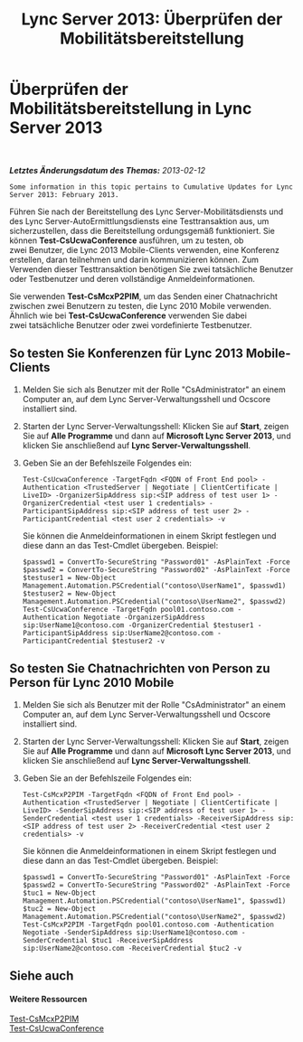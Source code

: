 ﻿---
title: 'Lync Server 2013: Überprüfen der Mobilitätsbereitstellung'
TOCTitle: Überprüfen der Mobilitätsbereitstellung
ms:assetid: 72f9b4d3-57b0-4705-9480-cfdca313a70c
ms:mtpsurl: https://technet.microsoft.com/de-de/library/Hh690024(v=OCS.15)
ms:contentKeyID: 49294392
ms.date: 05/19/2016
mtps_version: v=OCS.15
ms.translationtype: HT
---

# Überprüfen der Mobilitätsbereitstellung in Lync Server 2013

 

_**Letztes Änderungsdatum des Themas:** 2013-02-12_

    Some information in this topic pertains to Cumulative Updates for Lync Server 2013: February 2013.

Führen Sie nach der Bereitstellung des Lync Server-Mobilitätsdiensts und des Lync Server-AutoErmittlungsdiensts eine Testtransaktion aus, um sicherzustellen, dass die Bereitstellung ordungsgemäß funktioniert. Sie können **Test-CsUcwaConference** ausführen, um zu testen, ob zwei Benutzer, die Lync 2013 Mobile-Clients verwenden, eine Konferenz erstellen, daran teilnehmen und darin kommunizieren können. Zum Verwenden dieser Testtransaktion benötigen Sie zwei tatsächliche Benutzer oder Testbenutzer und deren vollständige Anmeldeinformationen.

Sie verwenden **Test-CsMcxP2PIM**, um das Senden einer Chatnachricht zwischen zwei Benutzern zu testen, die Lync 2010 Mobile verwenden. Ähnlich wie bei **Test-CsUcwaConference** verwenden Sie dabei zwei tatsächliche Benutzer oder zwei vordefinierte Testbenutzer.

## So testen Sie Konferenzen für Lync 2013 Mobile-Clients

1.  Melden Sie sich als Benutzer mit der Rolle "CsAdministrator" an einem Computer an, auf dem Lync Server-Verwaltungsshell und Ocscore installiert sind.

2.  Starten der Lync Server-Verwaltungsshell: Klicken Sie auf **Start**, zeigen Sie auf **Alle Programme** und dann auf **Microsoft Lync Server 2013**, und klicken Sie anschließend auf **Lync Server-Verwaltungsshell**.

3.  Geben Sie an der Befehlszeile Folgendes ein:
    
        Test-CsUcwaConference -TargetFqdn <FQDN of Front End pool> -Authentication <TrustedServer | Negotiate | ClientCertificate | LiveID> -OrganizerSipAddress sip:<SIP address of test user 1> -OrganizerCredential <test user 1 credentials> -ParticipantSipAddress sip:<SIP address of test user 2> -ParticipantCredential <test user 2 credentials> -v
    
    Sie können die Anmeldeinformationen in einem Skript festlegen und diese dann an das Test-Cmdlet übergeben. Beispiel:
    
        $passwd1 = ConvertTo-SecureString "Password01" -AsPlainText -Force
        $passwd2 = ConvertTo-SecureString "Password02" -AsPlainText -Force
        $testuser1 = New-Object Management.Automation.PSCredential("contoso\UserName1", $passwd1)
        $testuser2 = New-Object Management.Automation.PSCredential("contoso\UserName2", $passwd2)
        Test-CsUcwaConference -TargetFqdn pool01.contoso.com -Authentication Negotiate -OrganizerSipAddress sip:UserName1@contoso.com -OrganizerCredential $testuser1 -ParticipantSipAddress sip:UserName2@contoso.com -ParticipantCredential $testuser2 -v

## So testen Sie Chatnachrichten von Person zu Person für Lync 2010 Mobile

1.  Melden Sie sich als Benutzer mit der Rolle "CsAdministrator" an einem Computer an, auf dem Lync Server-Verwaltungsshell und Ocscore installiert sind.

2.  Starten der Lync Server-Verwaltungsshell: Klicken Sie auf **Start**, zeigen Sie auf **Alle Programme** und dann auf **Microsoft Lync Server 2013**, und klicken Sie anschließend auf **Lync Server-Verwaltungsshell**.

3.  Geben Sie an der Befehlszeile Folgendes ein:
    
        Test-CsMcxP2PIM -TargetFqdn <FQDN of Front End pool> -Authentication <TrustedServer | Negotiate | ClientCertificate | LiveID> -SenderSipAddress sip:<SIP address of test user 1> -SenderCredential <test user 1 credentials> -ReceiverSipAddress sip:<SIP address of test user 2> -ReceiverCredential <test user 2 credentials> -v
    
    Sie können die Anmeldeinformationen in einem Skript festlegen und diese dann an das Test-Cmdlet übergeben. Beispiel:
    
        $passwd1 = ConvertTo-SecureString "Password01" -AsPlainText -Force
        $passwd2 = ConvertTo-SecureString "Password02" -AsPlainText -Force
        $tuc1 = New-Object Management.Automation.PSCredential("contoso\UserName1", $passwd1)
        $tuc2 = New-Object Management.Automation.PSCredential("contoso\UserName2", $passwd2)
        Test-CsMcxP2PIM -TargetFqdn pool01.contoso.com -Authentication Negotiate -SenderSipAddress sip:UserName1@contoso.com -SenderCredential $tuc1 -ReceiverSipAddress sip:UserName2@contoso.com -ReceiverCredential $tuc2 -v

## Siehe auch

#### Weitere Ressourcen

[Test-CsMcxP2PIM](https://docs.microsoft.com/en-us/powershell/module/skype/Test-CsMcxP2PIM)  
[Test-CsUcwaConference](https://docs.microsoft.com/en-us/powershell/module/skype/Test-CsUcwaConference)

